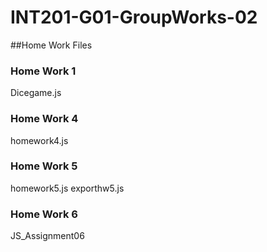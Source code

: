 # INT201-G01-GroupWorks-02
##Home Work Files
### Home Work 1
Dicegame.js
### Home Work 4
homework4.js
### Home Work 5
homework5.js
exporthw5.js
### Home Work 6
JS_Assignment06
